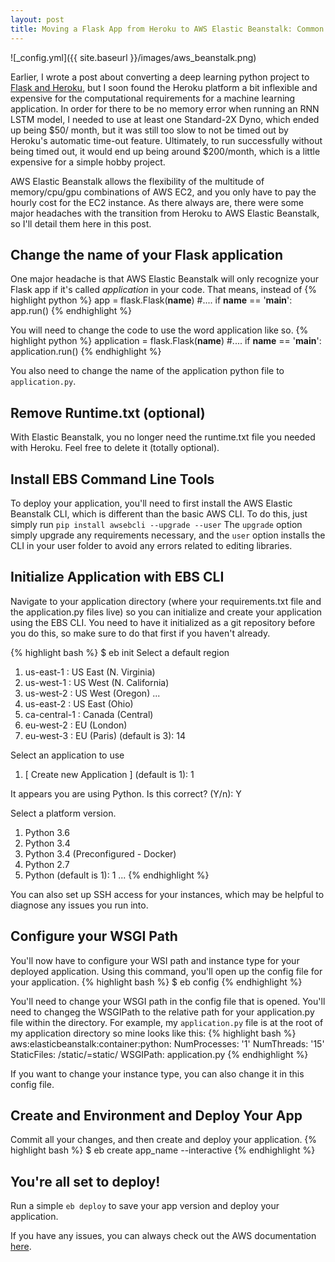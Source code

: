 ```yaml
---
layout: post
title: Moving a Flask App from Heroku to AWS Elastic Beanstalk: Common Migration Issues
---
```

![_config.yml]({{ site.baseurl }}/images/aws_beanstalk.png)

Earlier, I wrote a post about converting a deep learning python project to [Flask and Heroku](http://zeager.xyz/heroku/), but I soon found the Heroku platform a bit inflexible and expensive for the computational requirements for a machine learning application. In order for there to be no memory error when running an RNN LSTM model, I needed to use at least one Standard-2X Dyno, which ended up being $50/ month, but it was still too slow to not be timed out by Heroku's automatic time-out feature. Ultimately, to run successfully without being timed out, it would end up being around $200/month, which is a little expensive for a simple hobby project. 

AWS Elastic Beanstalk allows the flexibility of the multitude of memory/cpu/gpu combinations of AWS EC2, and you only have to pay the hourly cost for the EC2 instance. As there always are, there were some major headaches with the transition from Heroku to AWS Elastic Beanstalk, so I'll detail them here in this post.

## Change the name of your Flask application
One major headache is that AWS Elastic Beanstalk will only recognize your Flask app if it's called *application* in your code. That means, instead of 
{% highlight python %} 
app = flask.Flask(__name__)
#....
if __name__ == '__main__':
    app.run()
{% endhighlight %} 

You will need to change the code to use the word application like so.
{% highlight python %} 
application = flask.Flask(__name__)
#....
if __name__ == '__main__':
    application.run()
{% endhighlight %}

You also need to change the name of the application python file to `application.py`.

## Remove Runtime.txt (optional)
With Elastic Beanstalk, you no longer need the runtime.txt file you needed with Heroku. Feel free to delete it (totally optional).

## Install EBS Command Line Tools
To deploy your application, you'll need to first install the AWS Elastic Beanstalk CLI, which is different than the basic AWS CLI. To do this, just simply run `pip install awsebcli --upgrade --user` The `upgrade` option simply upgrade any requirements necessary, and the `user` option installs the CLI in your user folder to avoid any errors related to editing libraries. 

## Initialize Application with EBS CLI
Navigate to your application directory (where your requirements.txt file and the application.py files live) so you can initialize and create your application using the EBS CLI. You need to have it initialized as a git repository before you do this, so make sure to do that first if you haven't already.

{% highlight bash %}
$ eb init
Select a default region
1) us-east-1 : US East (N. Virginia)
2) us-west-1 : US West (N. California)
3) us-west-2 : US West (Oregon)
...
14) us-east-2 : US East (Ohio)
15) ca-central-1 : Canada (Central)
16) eu-west-2 : EU (London)
17) eu-west-3 : EU (Paris)
(default is 3): 14

Select an application to use
1) [ Create new Application ]
(default is 1): 1

It appears you are using Python. Is this correct?
(Y/n): Y

Select a platform version.
1) Python 3.6
2) Python 3.4
3) Python 3.4 (Preconfigured - Docker)
4) Python 2.7
5) Python
(default is 1): 1
...
{% endhighlight %}

You can also set up SSH access for your instances, which may be helpful to diagnose any issues you run into.

## Configure your WSGI Path
You'll now have to configure your WSI path and instance type for your deployed application. Using this command, you'll open up the config file for your application.
{% highlight bash %}
$ eb config
{% endhighlight %}

You'll need to change your WSGI path in the config file that is opened. You'll need to changeg the WSGIPath to the relative path for your application.py file within the directory. For example, my `application.py` file is at the root of my application directory so mine looks like this:
{% highlight bash %}
aws:elasticbeanstalk:container:python:
    NumProcesses: '1'
    NumThreads: '15'
    StaticFiles: /static/=static/
    WSGIPath: application.py
{% endhighlight %}
    
If you want to change your instance type, you can also change it in this config file.

## Create and Environment and Deploy Your App 
Commit all your changes, and then create and deploy your application.
{% highlight bash %}
$ eb create app_name --interactive
{% endhighlight %}

## You're all set to deploy!

Run a simple `eb deploy` to save your app version and deploy your application.

If you have any issues, you can always check out the AWS documentation [here](https://docs.aws.amazon.com/elasticbeanstalk/latest/dg/create-deploy-python-flask.html).


